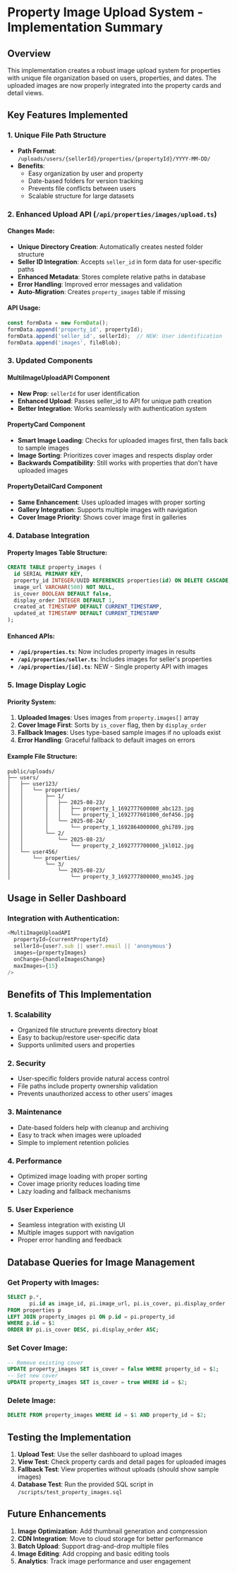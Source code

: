 # Property Image Upload System - Implementation Summary

## Overview
This implementation creates a robust image upload system for properties with unique file organization based on users, properties, and dates. The uploaded images are now properly integrated into the property cards and detail views.

## Key Features Implemented

### 1. Unique File Path Structure
- **Path Format**: `/uploads/users/{sellerId}/properties/{propertyId}/YYYY-MM-DD/`
- **Benefits**: 
  - Easy organization by user and property
  - Date-based folders for version tracking
  - Prevents file conflicts between users
  - Scalable structure for large datasets

### 2. Enhanced Upload API (`/api/properties/images/upload.ts`)

#### Changes Made:
- **Unique Directory Creation**: Automatically creates nested folder structure
- **Seller ID Integration**: Accepts `seller_id` in form data for user-specific paths
- **Enhanced Metadata**: Stores complete relative paths in database
- **Error Handling**: Improved error messages and validation
- **Auto-Migration**: Creates `property_images` table if missing

#### API Usage:
```javascript
const formData = new FormData();
formData.append('property_id', propertyId);
formData.append('seller_id', sellerId);  // NEW: User identification
formData.append('images', fileBlob);
```

### 3. Updated Components

#### MultiImageUploadAPI Component
- **New Prop**: `sellerId` for user identification
- **Enhanced Upload**: Passes seller_id to API for unique path creation
- **Better Integration**: Works seamlessly with authentication system

#### PropertyCard Component
- **Smart Image Loading**: Checks for uploaded images first, then falls back to sample images
- **Image Sorting**: Prioritizes cover images and respects display order
- **Backwards Compatibility**: Still works with properties that don't have uploaded images

#### PropertyDetailCard Component
- **Same Enhancement**: Uses uploaded images with proper sorting
- **Gallery Integration**: Supports multiple images with navigation
- **Cover Image Priority**: Shows cover image first in galleries

### 4. Database Integration

#### Property Images Table Structure:
```sql
CREATE TABLE property_images (
  id SERIAL PRIMARY KEY,
  property_id INTEGER/UUID REFERENCES properties(id) ON DELETE CASCADE,
  image_url VARCHAR(500) NOT NULL,
  is_cover BOOLEAN DEFAULT false,
  display_order INTEGER DEFAULT 1,
  created_at TIMESTAMP DEFAULT CURRENT_TIMESTAMP,
  updated_at TIMESTAMP DEFAULT CURRENT_TIMESTAMP
);
```

#### Enhanced APIs:
- **`/api/properties.ts`**: Now includes property images in results
- **`/api/properties/seller.ts`**: Includes images for seller's properties
- **`/api/properties/[id].ts`**: NEW - Single property API with images

### 5. Image Display Logic

#### Priority System:
1. **Uploaded Images**: Uses images from `property.images[]` array
2. **Cover Image First**: Sorts by `is_cover` flag, then by `display_order`
3. **Fallback Images**: Uses type-based sample images if no uploads exist
4. **Error Handling**: Graceful fallback to default images on errors

#### Example File Structure:
```
public/uploads/
├── users/
│   ├── user123/
│   │   └── properties/
│   │       ├── 1/
│   │       │   ├── 2025-08-23/
│   │       │   │   ├── property_1_1692777600000_abc123.jpg
│   │       │   │   └── property_1_1692777601000_def456.jpg
│   │       │   └── 2025-08-24/
│   │       │       └── property_1_1692864000000_ghi789.jpg
│   │       └── 2/
│   │           └── 2025-08-23/
│   │               └── property_2_1692777700000_jkl012.jpg
│   └── user456/
│       └── properties/
│           └── 3/
│               └── 2025-08-23/
│                   └── property_3_1692777800000_mno345.jpg
```

## Usage in Seller Dashboard

### Integration with Authentication:
```typescript
<MultiImageUploadAPI 
  propertyId={currentPropertyId}
  sellerId={user?.sub || user?.email || 'anonymous'}
  images={propertyImages}
  onChange={handleImagesChange}
  maxImages={15}
/>
```

## Benefits of This Implementation

### 1. **Scalability**
- Organized file structure prevents directory bloat
- Easy to backup/restore user-specific data
- Supports unlimited users and properties

### 2. **Security**
- User-specific folders provide natural access control
- File paths include property ownership validation
- Prevents unauthorized access to other users' images

### 3. **Maintenance**
- Date-based folders help with cleanup and archiving
- Easy to track when images were uploaded
- Simple to implement retention policies

### 4. **Performance**
- Optimized image loading with proper sorting
- Cover image priority reduces loading time
- Lazy loading and fallback mechanisms

### 5. **User Experience**
- Seamless integration with existing UI
- Multiple images support with navigation
- Proper error handling and feedback

## Database Queries for Image Management

### Get Property with Images:
```sql
SELECT p.*, 
       pi.id as image_id, pi.image_url, pi.is_cover, pi.display_order
FROM properties p
LEFT JOIN property_images pi ON p.id = pi.property_id
WHERE p.id = $1
ORDER BY pi.is_cover DESC, pi.display_order ASC;
```

### Set Cover Image:
```sql
-- Remove existing cover
UPDATE property_images SET is_cover = false WHERE property_id = $1;
-- Set new cover
UPDATE property_images SET is_cover = true WHERE id = $2;
```

### Delete Image:
```sql
DELETE FROM property_images WHERE id = $1 AND property_id = $2;
```

## Testing the Implementation

1. **Upload Test**: Use the seller dashboard to upload images
2. **View Test**: Check property cards and detail pages for uploaded images
3. **Fallback Test**: View properties without uploads (should show sample images)
4. **Database Test**: Run the provided SQL script in `/scripts/test_property_images.sql`

## Future Enhancements

1. **Image Optimization**: Add thumbnail generation and compression
2. **CDN Integration**: Move to cloud storage for better performance
3. **Batch Upload**: Support drag-and-drop multiple files
4. **Image Editing**: Add cropping and basic editing tools
5. **Analytics**: Track image performance and user engagement

